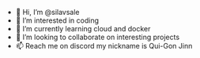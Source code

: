 - 👋 Hi, I’m @silavsale
- 👀 I’m interested in coding
- 🌱 I’m currently learning cloud and docker
- 💞️ I’m looking to collaborate on interesting projects
- 📫 Reach me on discord my nickname is Qui-Gon Jinn

<!---
silavsale/silavsale is a ✨ special ✨ repository because its `README.md` (this file) appears on your GitHub profile.
You can click the Preview link to take a look at your changes.
--->
